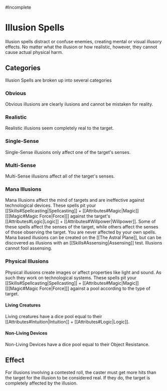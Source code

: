 #Incomplete 
# Illusion Spells
Illusion spells distract or confuse enemies, creating mental or visual illusory effects. No matter what the illusion or how realistic, however, they cannot cause actual physical harm.
## Categories
Illusion Spells are broken up into several categories
### Obvious
Obvious illusions are clearly ilusions and cannot be mistaken for reality.
### Realistic
Realistic illusions seem completely real to the target.
### Single-Sense
Single-Sense illusions only affect one of the target's senses.
### Multi-Sense
Multi-Sense illusions affect all of the target's senses.
### Mana Illusions
Mana Illusions affect the mind of targets and are ineffective against technological devices.
These spells pit your [[Skills#Spellcasting|Spellcasting]] + [[Attributes#Magic|Magic]] \[[[Magic#Magic Force|Force]]\] against the target's [[Attributes#Logic|Logic]] + [[Attributes#Willpower|Willpower]].
Some of these spells affect the senses of the target, while others affect the senses of those observing the target. You are never affected by your own spells.
Mana based illusions can be created on the [[The Astral Plane]], but can be discovered as illusions with an [[Skills#Assensing|Assensing]] test. Illusions cannot fool assensing.
### Physical Illusions
Physical illusions create images or affect properties like light and sound. As such they work on technological systems. 
These spells pit your [[Skills#Spellcasting|Spellcasting]] + [[Attributes#Magic|Magic]] \[[[Magic#Magic Force|Force]]\] against a pool according to the type of target.
#### Living Creatures
Living creatures have a dice pool equal to their [[Attributes#Intuition|Intuition]] + [[Attributes#Logic|Logic]].
#### Non-Living Devices
Non-Living Devices have a dice pool equal to their Object Resistance.
## Effect
For illusions involving a contested roll, the caster must get more hits than the target for the illusion to be considered real. If they do, the target is completely affected by the illusion.